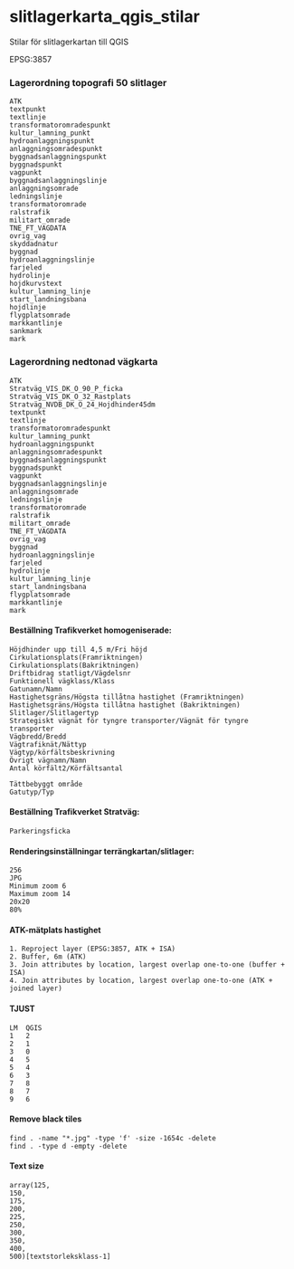 # slitlagerkarta_qgis_stilar

Stilar för slitlagerkartan till QGIS

EPSG:3857

### Lagerordning topografi 50 slitlager
	ATK
	textpunkt
	textlinje
	transformatoromradespunkt
	kultur_lamning_punkt
	hydroanlaggningspunkt
	anlaggningsomradespunkt
	byggnadsanlaggningspunkt
	byggnadspunkt
	vagpunkt
	byggnadsanlaggningslinje
	anlaggningsomrade
	ledningslinje
	transformatoromrade
	ralstrafik
	militart_omrade
	TNE_FT_VAGDATA
	ovrig_vag
	skyddadnatur
	byggnad
	hydroanlaggningslinje
	farjeled
	hydrolinje
	hojdkurvstext
	kultur_lamning_linje
	start_landningsbana
	hojdlinje
	flygplatsomrade
	markkantlinje
	sankmark
	mark

### Lagerordning nedtonad vägkarta 
	ATK
	Stratväg_VIS_DK_O_90_P_ficka
	Stratväg_VIS_DK_O_32_Rastplats
	Stratväg_NVDB_DK_O_24_Hojdhinder45dm
	textpunkt
	textlinje
	transformatoromradespunkt
	kultur_lamning_punkt
	hydroanlaggningspunkt
	anlaggningsomradespunkt
	byggnadsanlaggningspunkt
	byggnadspunkt
	vagpunkt
	byggnadsanlaggningslinje
	anlaggningsomrade
	ledningslinje
	transformatoromrade
	ralstrafik
	militart_omrade
	TNE_FT_VAGDATA
	ovrig_vag
	byggnad
	hydroanlaggningslinje
	farjeled
	hydrolinje
	kultur_lamning_linje
	start_landningsbana
	flygplatsomrade
	markkantlinje
	mark

#### Beställning Trafikverket homogeniserade:
	Höjdhinder upp till 4,5 m/Fri höjd
	Cirkulationsplats(Framriktningen)
	Cirkulationsplats(Bakriktningen)
	Driftbidrag statligt/Vägdelsnr
	Funktionell vägklass/Klass
	Gatunamn/Namn
	Hastighetsgräns/Högsta tillåtna hastighet (Framriktningen)
	Hastighetsgräns/Högsta tillåtna hastighet (Bakriktningen)
	Slitlager/Slitlagertyp
	Strategiskt vägnät för tyngre transporter/Vägnät för tyngre transporter
	Vägbredd/Bredd
	Vägtrafiknät/Nättyp
	Vägtyp/körfältsbeskrivning
	Övrigt vägnamn/Namn
	Antal körfält2/Körfältsantal
	
	Tättbebyggt område
	Gatutyp/Typ
#### Beställning Trafikverket Stratväg:
	Parkeringsficka

#### Renderingsinställningar terrängkartan/slitlager:
	256  
	JPG  
	Minimum zoom 6  
	Maximum zoom 14  
	20x20  
	80%  

#### ATK-mätplats hastighet
	1. Reproject layer (EPSG:3857, ATK + ISA)    
	2. Buffer, 6m (ATK)  
	3. Join attributes by location, largest overlap one-to-one (buffer + ISA)  
	4. Join attributes by location, largest overlap one-to-one (ATK + joined layer)

#### TJUST						
	LM	QGIS  
	1	2  
	2	1  
	3	0  
	4	5  
	5	4  
	6	3  
	7	8  
	8	7  
	9	6  

#### Remove black tiles
	find . -name "*.jpg" -type 'f' -size -1654c -delete
	find . -type d -empty -delete

#### Text size
	array(125,
	150,
	175,
	200,
	225,
	250,
	300,
	350,
	400,
	500)[textstorleksklass-1]
